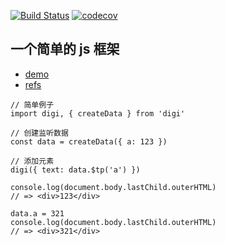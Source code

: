 [![Build Status](https://travis-ci.org/digi1874/digi.svg?branch=master)](https://travis-ci.org)
[![codecov](https://codecov.io/gh/digi1874/digi/branch/master/graph/badge.svg)](https://codecov.io/gh/digi1874/digi)

## 一个简单的 js 框架
- [demo](https://github.com/lin09/digi-demo)
- [refs](https://github.com/digi1874/digi-refs)

```
// 简单例子
import digi, { createData } from 'digi'

// 创建监听数据
const data = createData({ a: 123 })

// 添加元素
digi({ text: data.$tp('a') })

console.log(document.body.lastChild.outerHTML)
// => <div>123</div>

data.a = 321
console.log(document.body.lastChild.outerHTML)
// => <div>321</div>
```
